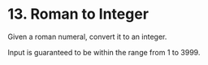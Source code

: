 #  13. Roman to Integer

Given a roman numeral, convert it to an integer.

Input is guaranteed to be within the range from 1 to 3999.
